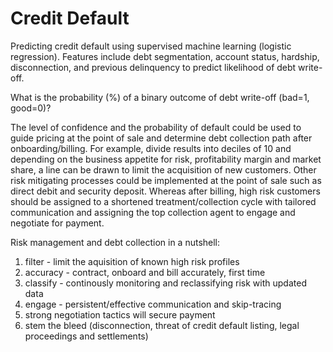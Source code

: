 # Credit Default
Predicting credit default using supervised machine learning (logistic regression). Features include debt segmentation, account status, hardship, disconnection, and previous delinquency to predict likelihood of debt write-off.

What is the probability (%) of a binary outcome of debt write-off (bad=1, good=0)?

The level of confidence and the probability of default could be used to guide pricing at the point of sale and determine debt collection path after onboarding/billing. 
For example, divide results into deciles of 10 and depending on the business appetite for risk, profitability margin and market share, a line can be drawn to limit the acquisition of new customers. Other risk mitigating processes could be implemented at the point of sale such as direct debit and security deposit. Whereas after billing, high risk customers should be assigned to a shortened treatment/collection cycle with tailored communication and assigning the top collection agent to engage and negotiate for payment.  

Risk management and debt collection in a nutshell:  
1) filter - limit the aquisition of known high risk profiles
2) accuracy - contract, onboard and bill accurately, first time 
3) classify - continously monitoring and reclassifying risk with updated data 
4) engage - persistent/effective communication and skip-tracing 
5) strong negotiation tactics will secure payment
6) stem the bleed (disconnection, threat of credit default listing, legal proceedings and settlements)
